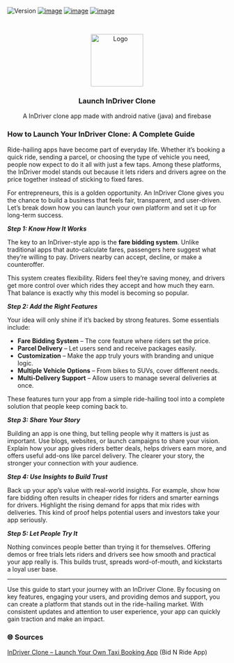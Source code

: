 ![Version](https://img.shields.io/badge/version-3.0-blue.svg?cacheSeconds=2592000)
[![image](https://img.shields.io/badge/Twitter-1DA1F2?style=for-the-badge&logo=twitter&logoColor=white)](https://twitter.com/oyelabs?lang=en)
[![image](https://img.shields.io/badge/Instagram-E4405F?style=for-the-badge&logo=instagram&logoColor=white)](https://www.instagram.com/myoyelabs/)
[![image](https://img.shields.io/badge/YouTube-FF0000?style=for-the-badge&logo=youtube&logoColor=white)](https://youtube.com/@oyelabs9119?si=jpMaBUfNigpVCjuf)

<!-- PROJECT LOGO -->
<br />
<p align="center">
  <a href="https://oyelabs.com/indriver-clone-app-development/">
    <img src="https://oyelabs.com/wp-content/uploads/2023/05/indriver.png" alt="Logo" width="120" height="120">
  </a>

  <h3 align="center">Launch InDriver Clone</h3>

  <p align="center">
    A InDriver clone app made with android native (java) and firebase
    <br />

### How to Launch Your InDriver Clone: A Complete Guide ###  

Ride-hailing apps have become part of everyday life. Whether it’s booking a quick ride, sending a parcel, or choosing the type of vehicle you need, people now expect to do it all with just a few taps. Among these platforms, the InDriver model stands out because it lets riders and drivers agree on the price together instead of sticking to fixed fares.  

For entrepreneurs, this is a golden opportunity. An InDriver Clone gives you the chance to build a business that feels fair, transparent, and user-driven. Let’s break down how you can launch your own platform and set it up for long-term success.  

***Step 1: Know How It Works***  

The key to an InDriver-style app is the **fare bidding system**. Unlike traditional apps that auto-calculate fares, passengers here suggest what they’re willing to pay. Drivers nearby can accept, decline, or make a counteroffer.  

This system creates flexibility. Riders feel they’re saving money, and drivers get more control over which rides they accept and how much they earn. That balance is exactly why this model is becoming so popular.  

***Step 2: Add the Right Features***  

Your idea will only shine if it’s backed by strong features. Some essentials include:  

- **Fare Bidding System** – The core feature where riders set the price.  
- **Parcel Delivery** – Let users send and receive packages easily.  
- **Customization** – Make the app truly yours with branding and unique logic.  
- **Multiple Vehicle Options** – From bikes to SUVs, cover different needs.  
- **Multi-Delivery Support** – Allow users to manage several deliveries at once.  

These features turn your app from a simple ride-hailing tool into a complete solution that people keep coming back to.  

***Step 3: Share Your Story*** 

Building an app is one thing, but telling people why it matters is just as important. Use blogs, websites, or launch campaigns to share your vision. Explain how your app gives riders better deals, helps drivers earn more, and offers useful add-ons like parcel delivery. The clearer your story, the stronger your connection with your audience.  

***Step 4: Use Insights to Build Trust***  

Back up your app’s value with real-world insights. For example, show how fare bidding often results in cheaper rides for riders and smarter earnings for drivers. Highlight the rising demand for apps that mix rides with deliveries. This kind of proof helps potential users and investors take your app seriously.  

***Step 5: Let People Try It***  

Nothing convinces people better than trying it for themselves. Offering demos or free trials lets riders and drivers see how smooth and practical your app really is. This builds trust, spreads word-of-mouth, and kickstarts a loyal user base.  

---  
Use this guide to start your journey with an InDriver Clone. By focusing on key features, engaging your users, and providing demos and support, you can create a platform that stands out in the ride-hailing market. With consistent updates and attention to user experience, your app can quickly gain traction and make an impact.  

### 🌐 Sources

[InDriver Clone – Launch Your Own Taxi Booking App](https://oyelabs.com/indriver-clone-app-development/) (Bid N Ride App)
